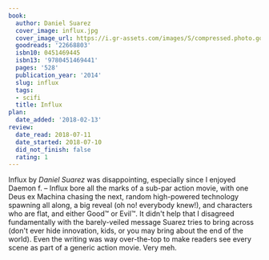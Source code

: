 ```yaml
---
book:
  author: Daniel Suarez
  cover_image: influx.jpg
  cover_image_url: https://i.gr-assets.com/images/S/compressed.photo.goodreads.com/books/1408310795l/22668803._SY160_.jpg
  goodreads: '22668803'
  isbn10: 0451469445
  isbn13: '9780451469441'
  pages: '528'
  publication_year: '2014'
  slug: influx
  tags:
  - scifi
  title: Influx
plan:
  date_added: '2018-02-13'
review:
  date_read: 2018-07-11
  date_started: 2018-07-10
  did_not_finish: false
  rating: 1
---
```


Influx by *Daniel Suarez* was disappointing, especially since I enjoyed Daemon f. – Influx bore all the marks of a sub-par action movie, with one Deus ex Machina chasing the next, random high-powered technology spawning all along, a big reveal (oh no! everybody knew!), and characters who are flat, and either Good™ or Evil™. It didn't help that I disagreed fundamentally with the barely-veiled message Suarez tries to bring across (don't ever hide innovation, kids, or you may bring about the end of the world). Even the writing was way over-the-top to make readers see every scene as part of a generic action movie. Very meh.
